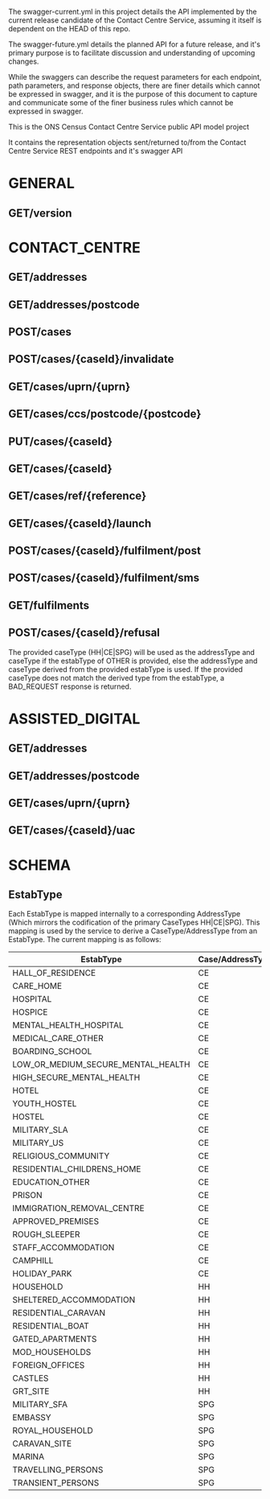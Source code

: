 The swagger-current.yml in this project details the API implemented by the current release candidate of the Contact Centre Service, assuming it itself is dependent on the HEAD of this repo.

The swagger-future.yml details the planned API for a future release, and it's primary purpose is to facilitate discussion and understanding of upcoming changes.

While the swaggers can describe the request parameters for each endpoint, path parameters, and response objects, there are finer details which cannot be expressed in swagger, and it is the purpose of
this document to capture and communicate some of the finer business rules which cannot be expressed in swagger.


This is the ONS Census Contact Centre Service public API model project

It contains the representation objects sent/returned to/from the Contact Centre Service REST endpoints and
it's swagger API

# GENERAL
## GET/version

# CONTACT_CENTRE
## GET/addresses
## GET/addresses/postcode
## POST/cases
## POST/cases/{caseId}/invalidate
## GET/cases/uprn/{uprn}
## GET/cases/ccs/postcode/{postcode}
## PUT/cases/{caseId}
## GET/cases/{caseId}
## GET/cases/ref/{reference}
## GET/cases/{caseId}/launch
## POST/cases/{caseId}/fulfilment/post
## POST/cases/{caseId}/fulfilment/sms
## GET/fulfilments
## POST/cases/{caseId}/refusal
The provided caseType (HH|CE|SPG) will be used as the addressType and caseType if the estabType of OTHER is provided, else the addressType and caseType derived from the provided estabType is used.
If the provided caseType does not match the derived type from the estabType, a BAD_REQUEST response is returned.

# ASSISTED_DIGITAL
## GET/addresses
## GET/addresses/postcode
## GET/cases/uprn/{uprn}
## GET/cases/{caseId}/uac

# SCHEMA
## EstabType
Each EstabType is mapped internally to a corresponding AddressType (Which mirrors the codification of the primary CaseTypes HH|CE|SPG).
This mapping is used by the service to derive a CaseType/AddressType from an EstabType.
The current mapping is as follows:

| EstabType | Case/AddressType |
|------------------------------|---|
| HALL_OF_RESIDENCE | CE |
| CARE_HOME | CE |
| HOSPITAL | CE |
| HOSPICE | CE |
| MENTAL_HEALTH_HOSPITAL | CE |
| MEDICAL_CARE_OTHER | CE |
| BOARDING_SCHOOL | CE |
| LOW_OR_MEDIUM_SECURE_MENTAL_HEALTH | CE |
| HIGH_SECURE_MENTAL_HEALTH | CE |
| HOTEL | CE |
| YOUTH_HOSTEL | CE |
| HOSTEL | CE |
| MILITARY_SLA | CE |
| MILITARY_US | CE |
| RELIGIOUS_COMMUNITY | CE |
| RESIDENTIAL_CHILDRENS_HOME | CE |
| EDUCATION_OTHER | CE |
| PRISON | CE |
| IMMIGRATION_REMOVAL_CENTRE | CE |
| APPROVED_PREMISES | CE |
| ROUGH_SLEEPER | CE |
| STAFF_ACCOMMODATION | CE |
| CAMPHILL | CE |
| HOLIDAY_PARK | CE |
| HOUSEHOLD | HH |
| SHELTERED_ACCOMMODATION | HH |
| RESIDENTIAL_CARAVAN | HH |
| RESIDENTIAL_BOAT | HH |
| GATED_APARTMENTS | HH |
| MOD_HOUSEHOLDS | HH |
| FOREIGN_OFFICES | HH |
| CASTLES | HH |
| GRT_SITE | HH |
| MILITARY_SFA | SPG |
| EMBASSY | SPG |
| ROYAL_HOUSEHOLD | SPG |
| CARAVAN_SITE | SPG |
| MARINA | SPG |
| TRAVELLING_PERSONS | SPG |
| TRANSIENT_PERSONS | SPG |

